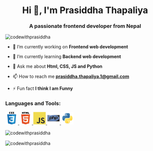 <h1 align="center">Hi 👋, I'm Prasiddha Thapaliya</h1>
<h3 align="center">A passionate frontend developer from Nepal</h3>

<p align="left"> <img src="https://komarev.com/ghpvc/?username=codewithprasiddha&label=Profile%20views&color=0e75b6&style=flat" alt="codewithprasiddha" /> </p>

- 🔭 I’m currently working on **Frontend web development**

- 🌱 I’m currently learning **Backend web development**

- 💬 Ask me about **Html, CSS, JS and Python**

- 📫 How to reach me **prasiddha.thapaliya.1@gmail.com**

- ⚡ Fun fact **I think I am Funny**


<h3 align="left">Languages and Tools:</h3>
<p align="left"> <a href="https://www.w3schools.com/css/" target="_blank"> <img src="https://raw.githubusercontent.com/devicons/devicon/master/icons/css3/css3-original-wordmark.svg" alt="css3" width="40" height="40"/> </a> <a href="https://www.w3.org/html/" target="_blank"> <img src="https://raw.githubusercontent.com/devicons/devicon/master/icons/html5/html5-original-wordmark.svg" alt="html5" width="40" height="40"/> </a> <a href="https://developer.mozilla.org/en-US/docs/Web/JavaScript" target="_blank"> <img src="https://raw.githubusercontent.com/devicons/devicon/master/icons/javascript/javascript-original.svg" alt="javascript" width="40" height="40"/> </a> <a href="https://www.php.net" target="_blank"> <img src="https://raw.githubusercontent.com/devicons/devicon/master/icons/php/php-original.svg" alt="php" width="40" height="40"/> </a> <a href="https://www.python.org" target="_blank"> <img src="https://raw.githubusercontent.com/devicons/devicon/master/icons/python/python-original.svg" alt="python" width="40" height="40"/> </a> </p>

<p><img align="center" src="https://github-readme-stats.vercel.app/api/top-langs?username=codewithprasiddha&show_icons=true&locale=en&layout=compact" alt="codewithprasiddha" /></p>

<p><img align="center" src="https://github-readme-streak-stats.herokuapp.com/?user=codewithprasiddha&" alt="codewithprasiddha" /></p>
